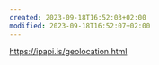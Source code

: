 ```yaml
---
created: 2023-09-18T16:52:03+02:00
modified: 2023-09-18T16:52:07+02:00
---
```


https://ipapi.is/geolocation.html
